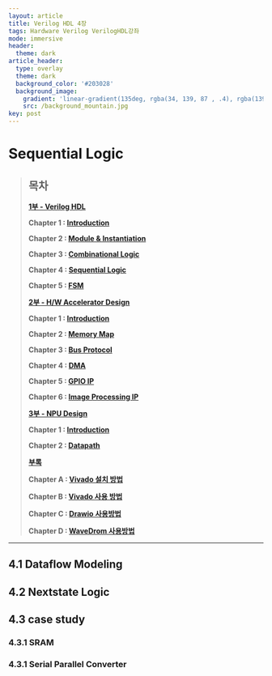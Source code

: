 ```yaml
---
layout: article
title: Verilog HDL 4장
tags: Hardware Verilog VerilogHDL강좌
mode: immersive
header:
  theme: dark
article_header:
  type: overlay
  theme: dark
  background_color: '#203028'
  background_image:
    gradient: 'linear-gradient(135deg, rgba(34, 139, 87 , .4), rgba(139, 34, 139, .4))'
    src: /background_mountain.jpg
key: post
---
```


# Sequential Logic

<!--more-->

> ## 목차
>
> **[1부 - Verilog HDL]()**
>
> **Chapter 1 : [Introduction](https://parkdongho.github.io/2021/12/16/verilogHDL_chapter1_introduction.html)**
>
> **Chapter 2 : [Module & Instantiation](https://parkdongho.github.io/2021/12/19/verilogHDL_chapter2_module_&_instantiation.html)**
>
> **Chapter 3 : [Combinational Logic](https://parkdongho.github.io/2021/12/21/verilogHDL_chapter3_combinational_logic.html)**
>
> **Chapter 4 : [Sequential Logic](https://parkdongho.github.io/2021/12/23/verilogHDL_chapter4_sequential_logic.html)**
>
> **Chapter 5 : [FSM](https://parkdongho.github.io/2021/12/25/verilogHDL_chapter5_FSM.html)**
>
> **[2부 - H/W Accelerator Design]()**
>
> **Chapter 1 : [Introduction]()**
>
> **Chapter 2  : [Memory Map]()**
>
> **Chapter 3  : [Bus Protocol]()**
>
> **Chapter 4 : [DMA]()**
>
> **Chapter 5 : [GPIO IP]()**
>
> **Chapter 6 : [Image Processing IP]()**
>
> **[3부 - NPU Design]()**
>
> **Chapter 1 : [Introduction]()**
>
> **Chapter 2 : [Datapath]()**
>
> **[부록]()**
>
> **Chapter A : [Vivado 설치 방법]()** 
>
> **Chapter B : [Vivado 사용 방법]()** 
>
> **Chapter C : [Drawio 사용방법]()**
>
> **Chapter D : [WaveDrom 사용방법]()**

---

## 4.1 Dataflow Modeling





## 4.2 Nextstate Logic





## 4.3 case study



### 4.3.1 SRAM

### 4.3.1 Serial Parallel Converter

